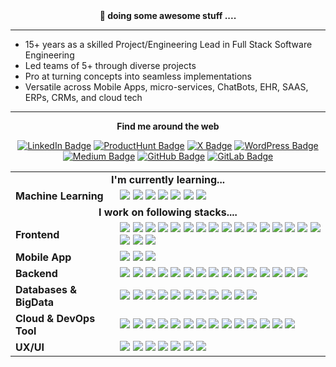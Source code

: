 <div align="center"> <b>🎯 doing some awesome stuff ....  </b></div>

<hr />

- 15+ years as a skilled Project/Engineering Lead in Full Stack Software Engineering
- Led teams of 5+ through diverse projects
- Pro at turning concepts into seamless implementations
- Versatile across Mobile Apps, micro-services, ChatBots, EHR, SAAS, ERPs, CRMs, and cloud tech

<hr />

<div align="center">

<b>Find me around the web</b>

[![LinkedIn Badge](https://img.shields.io/badge/-LinkedIn-ebedf0?style=for-the-badge&logo=Linkedin&logoColor=0A66C2)](https://www.linkedin.com/in/singhmp2k/)
[![ProductHunt Badge](https://img.shields.io/badge/-Product%20Hunt-ebedf0?style=for-the-badge&logo=producthunt&logoColor=DA552F)](https://www.producthunt.com/@singhmp2k)
[![X Badge](https://img.shields.io/badge/-Twitter-ebedf0?style=for-the-badge&logo=x&logoColor=000000)](https://medium.com/@singhmp2k/)
[![WordPress Badge](https://img.shields.io/badge/-WordPress-ebedf0?style=for-the-badge&logo=wordpress&logoColor=21759b)](https://singhmp2k.wordpress.com/)
[![Medium Badge](https://img.shields.io/badge/-Medium-ebedf0?style=for-the-badge&logo=medium&logoColor=000000)](https://medium.com/@singhmp2k/)
[![GitHub Badge](https://img.shields.io/badge/-Github-ebedf0?style=for-the-badge&logo=github&logoColor=181717)](https://github.com/singhmp2k)
[![GitLab Badge](https://img.shields.io/badge/-Gitlab-ebedf0?style=for-the-badge&logo=gitlab&logoColor=FC6D26)](https://gitlab.com/singhmp2k)

</div>

<table style="width: 100%; border: none;" cellspacing="0" cellpadding="0">
  <tr>
    <td colspan="2" align="center"><b>I'm currently learning...</b></td>
  </tr>
  <tr>
    <td><b>Machine Learning</b></td>
    <td>
      <img src="https://img.shields.io/badge/TensorFlow-FF6F00?style=for-the-badge&logo=tensorflow&logoColor=white" />
      <img src="https://img.shields.io/badge/OpenCV-5C3EE8?style=for-the-badge&logo=opencv&logoColor=white" />
      <img src="https://img.shields.io/badge/PyTorch-EE4C2C?style=for-the-badge&logo=pytorch&logoColor=white" />
      <img src="https://img.shields.io/badge/OpenNLP-2C2D2D?style=for-the-badge&logo=OpenNLP&logoColor=EE4C2C" />
      <img src="https://img.shields.io/badge/DialogFlow-FF9800?style=for-the-badge&logo=dialogflow&logoColor=white" />
      <img src="https://img.shields.io/badge/Huggingface-2C2D2D?style=for-the-badge&logo=Huggingface&logoColor=white" />
      <img
        src="https://img.shields.io/badge/apache%20spark-E25A1C?style=for-the-badge&logo=apachespark&logoColor=white" />
    </td>
  </tr>
  <tr>
    <td colspan="2" align="center"><b>I work on following stacks....</b></td>
  </tr>
  <tr>
    <td><b>Frontend</b></td>
    <td>
      <img src="https://img.shields.io/badge/JavaScript-F7DF1E?style=for-the-badge&logo=javascript&logoColor=black" />
      <img src="https://img.shields.io/badge/TypeScript-3178C6?style=for-the-badge&logo=typescript&logoColor=white" />
      <img src="https://img.shields.io/badge/React-61DAFB?style=for-the-badge&logo=react&logoColor=black" />
      <img src="https://img.shields.io/badge/Redux-764ABC?style=for-the-badge&logo=redux&logoColor=white" />
      <img src="https://img.shields.io/badge/Angular-DB0A40?style=for-the-badge&logo=angular&logoColor=white" />
      <img src="https://img.shields.io/badge/Bootstrap-7952B3?style=for-the-badge&logo=bootstrap&logoColor=white" />
      <img src="https://img.shields.io/badge/Tailwind-06B6D4?style=for-the-badge&logo=tailwindcss&logoColor=white" />
      <img src="https://img.shields.io/badge/Material--UI-0081CB?style=for-the-badge&logo=material-ui&logoColor=white" />
      <img src="https://img.shields.io/badge/Webpack-8DD6F9?style=for-the-badge&logo=webpack&logoColor=black" />
      <img src="https://img.shields.io/badge/Electron-47848F?style=for-the-badge&logo=electron&logoColor=white" />
      <img src="https://img.shields.io/badge/Grunt-FAA918?style=for-the-badge&logo=grunt&logoColor=white" />
      <img src="https://img.shields.io/badge/Mocha.js-8D6748?style=for-the-badge&logo=mocha&logoColor=white" />
      <img src="https://img.shields.io/badge/Chai.js-A30701?style=for-the-badge&logo=chai&logoColor=white" />
      <img src="https://img.shields.io/badge/Jasmine-8A4182?style=for-the-badge&logo=jasmine&logoColor=white" />
      <img src="https://img.shields.io/badge/Jest-C21325?style=for-the-badge&logo=jest&logoColor=white" />
      <img src="https://img.shields.io/badge/Cypress-69D3A7?style=for-the-badge&logo=cypress&logoColor=white" />
      <img src="https://img.shields.io/badge/mockito-43B02A?style=for-the-badge&logo=mockito&logoColor=white" />
      <img src="https://img.shields.io/badge/selenium-43B02A?style=for-the-badge&logo=selenium&logoColor=white" />
      <img src="https://img.shields.io/badge/hotjar-FD3A5C?style=for-the-badge&logo=hotjar&logoColor=white" />      
    </td>
  </tr>
  <tr>
    <td><b>Mobile App</b></td>
    <td>
      <img src="https://img.shields.io/badge/React%20Native-61DAFB?style=for-the-badge&logo=react&logoColor=black" />
      <img src="https://img.shields.io/badge/Swift-F05138?style=for-the-badge&logo=swift&logoColor=white" />
      <img src="https://img.shields.io/badge/Kotlin-7F52FF?style=for-the-badge&logo=kotlin&logoColor=white" />
    </td>
  </tr>
  <tr>
    <td><b>Backend</b></td>
    <td>
      <img src="https://img.shields.io/badge/Node.js-5FA04E?style=for-the-badge&logo=nodedotjs&logoColor=white" />
      <img src="https://img.shields.io/badge/Python-3776AB?style=for-the-badge&logo=python&logoColor=white" />
      <img src="https://img.shields.io/badge/Java-f89820?style=for-the-badge&logo=openjdk&logoColor=white" />
      <img src="https://img.shields.io/badge/Go-00ADD8?style=for-the-badge&logo=go&logoColor=white" />      
      <img src="https://img.shields.io/badge/ruby-CC342D?style=for-the-badge&logo=ruby&logoColor=white" />
      <img
        src="https://img.shields.io/badge/ruby%20on%20rails-D30001?style=for-the-badge&logo=rubyonrails&logoColor=white" />
      <img src="https://img.shields.io/badge/C%23-512BD4?style=for-the-badge&logo=csharp&logoColor=white" />
      <img src="https://img.shields.io/badge/c++-00599C?style=for-the-badge&logo=cplusplus&logoColor=white" />
      <img src="https://img.shields.io/badge/Scala-DC322F?style=for-the-badge&logo=scala&logoColor=white" />
      <img src="https://img.shields.io/badge/Perl-39457E?style=for-the-badge&logo=perl&logoColor=white" />
      <img src="https://img.shields.io/badge/GraphQL-E10098?style=for-the-badge&logo=graphql&logoColor=white" />
      <img src="https://img.shields.io/badge/REST%20API-2C2D2D?style=for-the-badge&logo=rest&logoColor=E10098" />
      <img src="https://img.shields.io/badge/Restful-2C2D2D?style=for-the-badge&logo=Restful&logoColor=3776AB" />
      <img src="https://img.shields.io/badge/Swagger-85EA2D?style=for-the-badge&logo=swagger&logoColor=black" />
      <img src="https://img.shields.io/badge/OpenAPI-2C2D2D?style=for-the-badge&logo=OpenAPI&logoColor=3776AB" />
    </td>
  </tr>

  <tr>
    <td><b>Databases & BigData</b></td>
    <td>
      <img src="https://img.shields.io/badge/MongoDb-47A248?style=for-the-badge&logo=mongodb&logoColor=white" />
      <img src="https://img.shields.io/badge/PostgreSQL-4169E1?style=for-the-badge&logo=postgresql&logoColor=white" />
      <img src="https://img.shields.io/badge/MySQL-4479A1?style=for-the-badge&logo=mysql&logoColor=white" />
      <img src="https://img.shields.io/badge/Redis-DC382D?style=for-the-badge&logo=redis&logoColor=white" />
      <img src="https://img.shields.io/badge/Neo4j-4581C3?style=for-the-badge&logo=neo4j&logoColor=white" />
      <img
        src="https://img.shields.io/badge/Apache%20Hadoop-66CCFF?style=for-the-badge&logo=apachehadoop&logoColor=black" />
      <img
        src="https://img.shields.io/badge/apache%20storm-225593?style=for-the-badge&logo=apachestorm&logoColor=white" />
      <img src="https://img.shields.io/badge/apachehive-FDEE21?style=for-the-badge&logo=apachehive&logoColor=black" />
      <img src="https://img.shields.io/badge/Elastic_Search-005571?style=for-the-badge&logo=elasticsearch&logoColor=white" />
      <img src="https://img.shields.io/badge/rabbitmq-FF6600?style=for-the-badge&logo=rabbitmq&logoColor=white" />      
      <img src="https://img.shields.io/badge/sqlite-003B57?style=for-the-badge&logo=sqlite&logoColor=white" />   
    </td>
  </tr>
  <tr>
    <td><b>Cloud & DevOps Tool</b></td>
    <td>
      <img src="https://img.shields.io/badge/AWS-232F3E?style=for-the-badge&logo=amazonaws&logoColor=white" />
      <img src="https://img.shields.io/badge/Heroku-430098?style=for-the-badge&logo=heroku&logoColor=white" />
      <img src="https://img.shields.io/badge/docker-2496ED?style=for-the-badge&logo=docker&logoColor=white" />
      <img src="https://img.shields.io/badge/kubernetes-326CE5?style=for-the-badge&logo=kubernetes&logoColor=white" />
      <img src="https://img.shields.io/badge/firebase-FFCA28?style=for-the-badge&logo=firebase&logoColor=white" />
      <img src="https://img.shields.io/badge/nginx-009639?style=for-the-badge&logo=nginx&logoColor=white" />
      <img src="https://img.shields.io/badge/jenkins-D24939?style=for-the-badge&logo=jenkins&logoColor=white" />
      <img src="https://img.shields.io/badge/travis%20ci-3EAAAF?style=for-the-badge&logo=travisci&logoColor=white" />
      <img src="https://img.shields.io/badge/github-181717?style=for-the-badge&logo=github&logoColor=white" />
      <img src="https://img.shields.io/badge/apachekafka-231F20?style=for-the-badge&logo=apachekafka&logoColor=white" />
      <img src="https://img.shields.io/badge/prometheus-E6522C?style=for-the-badge&logo=prometheus&logoColor=white" />
      <img src="https://img.shields.io/badge/grafana-F46800?style=for-the-badge&logo=grafana&logoColor=white" />
      <img src="https://img.shields.io/badge/kibana-005571?style=for-the-badge&logo=kibana&logoColor=white" />
      <img src="https://img.shields.io/badge/graylog-FF3633?style=for-the-badge&logo=graylog&logoColor=white" />
    </td>
  </tr>
  <tr>
    <td><b>UX/UI</b></td>
    <td>
      <img src="https://img.shields.io/badge/figma-F24E1E?style=for-the-badge&logo=figma&logoColor=white" />
      <img src="https://img.shields.io/badge/adobe%20photoshop-31A8FF?style=for-the-badge&logo=adobephotoshop&logoColor=white" />
      <img src="https://img.shields.io/badge/adobe%20illustrator-FF9A00?style=for-the-badge&logo=adobeillustrator&logoColor=white" />
      <img src="https://img.shields.io/badge/sketch-F7B500?style=for-the-badge&logo=sketch&logoColor=black" />
      <img src="https://img.shields.io/badge/Mockups-2C2D2D?style=for-the-badge&logo=Mockups&logoColor=3776AB" />
      <img src="https://img.shields.io/badge/WireFraming-2C2D2D?style=for-the-badge&logo=WireFraming&logoColor=3776AB" />
      <img src="https://img.shields.io/badge/Prototyping-2C2D2D?style=for-the-badge&logo=Prototyping&logoColor=3776AB" />
    </td>
  </tr>
</table>
